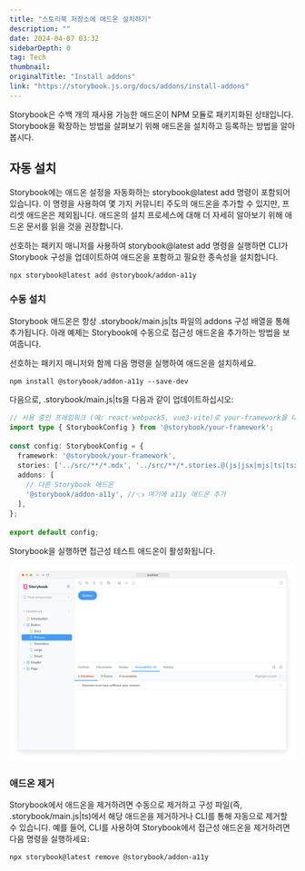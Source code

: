 ```yaml
---
title: "스토리북 저장소에 애드온 설치하기"
description: ""
date: 2024-04-07 03:32
sidebarDepth: 0
tag: Tech
thumbnail: 
originalTitle: "Install addons"
link: "https://storybook.js.org/docs/addons/install-addons"
---
```



Storybook은 수백 개의 재사용 가능한 애드온이 NPM 모듈로 패키지화된 상태입니다. Storybook을 확장하는 방법을 살펴보기 위해 애드온을 설치하고 등록하는 방법을 알아봅시다.

## 자동 설치

Storybook에는 애드온 설정을 자동화하는 storybook@latest add 명령이 포함되어 있습니다. 이 명령을 사용하여 몇 가지 커뮤니티 주도의 애드온을 추가할 수 있지만, 프리셋 애드온은 제외됩니다. 애드온의 설치 프로세스에 대해 더 자세히 알아보기 위해 애드온 문서를 읽을 것을 권장합니다.

선호하는 패키지 매니저를 사용하여 storybook@latest add 명령을 실행하면 CLI가 Storybook 구성을 업데이트하여 애드온을 포함하고 필요한 종속성을 설치합니다.



```npm
npx storybook@latest add @storybook/addon-a11y
```

### 수동 설치

Storybook 애드온은 항상 .storybook/main.js|ts 파일의 addons 구성 배열을 통해 추가됩니다. 아래 예제는 Storybook에 수동으로 접근성 애드온을 추가하는 방법을 보여줍니다.

선호하는 패키지 매니저와 함께 다음 명령을 실행하여 애드온을 설치하세요.



```npm
npm install @storybook/addon-a11y --save-dev
```

다음으로, .storybook/main.js|ts을 다음과 같이 업데이트하십시오:

```typescript
// 사용 중인 프레임워크 (예: react-webpack5, vue3-vite)로 your-framework을 대체하십시오
import type { StorybookConfig } from '@storybook/your-framework';

const config: StorybookConfig = {
  framework: '@storybook/your-framework',
  stories: ['../src/**/*.mdx', '../src/**/*.stories.@(js|jsx|mjs|ts|tsx)'],
  addons: [
    // 다른 Storybook 애드온
    '@storybook/addon-a11y', //👈 여기에 a11y 애드온 추가
  ],
};

export default config;
```

Storybook을 실행하면 접근성 테스트 애드온이 활성화됩니다.



<img src="./img/Installaddons_0.png" />

### 애드온 제거

Storybook에서 애드온을 제거하려면 수동으로 제거하고 구성 파일(즉, .storybook/main.js|ts)에서 해당 애드온을 제거하거나 CLI를 통해 자동으로 제거할 수 있습니다. 예를 들어, CLI를 사용하여 Storybook에서 접근성 애드온을 제거하려면 다음 명령을 실행하세요:

```npm
npx storybook@latest remove @storybook/addon-a11y
```